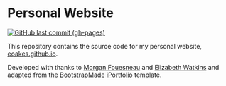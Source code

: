# Personal Website

[![GitHub last commit (gh-pages)](https://img.shields.io/github/last-commit/eoakes/eoakes.github.io)](https://eoakes.github.io/)

This repository contains the source code for my personal website, [eoakes.github.io](https://eoakes.github.io/).

Developed with thanks to [Morgan Fouesneau](https://mfouesneau.github.io/) and [Elizabeth Watkins](https://ejwatkins-astro.github.io/) and adapted from the [BootstrapMade](https://bootstrapmade.com/) [iPortfolio](https://bootstrapmade.com/iportfolio-bootstrap-portfolio-websites-template/) template. 